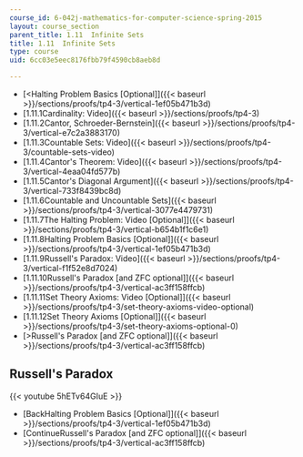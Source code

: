 ```yaml
---
course_id: 6-042j-mathematics-for-computer-science-spring-2015
layout: course_section
parent_title: 1.11  Infinite Sets
title: 1.11  Infinite Sets
type: course
uid: 6cc03e5eec8176fbb79f4590cb8aeb8d

---
```


*   [<Halting Problem Basics \[Optional\]]({{< baseurl >}}/sections/proofs/tp4-3/vertical-1ef05b471b3d)
*   [1.11.1Cardinality: Video]({{< baseurl >}}/sections/proofs/tp4-3)
*   [1.11.2Cantor, Schroeder-Bernstein]({{< baseurl >}}/sections/proofs/tp4-3/vertical-e7c2a3883170)
*   [1.11.3Countable Sets: Video]({{< baseurl >}}/sections/proofs/tp4-3/countable-sets-video)
*   [1.11.4Cantor's Theorem: Video]({{< baseurl >}}/sections/proofs/tp4-3/vertical-4eaa04fd577b)
*   [1.11.5Cantor's Diagonal Argument]({{< baseurl >}}/sections/proofs/tp4-3/vertical-733f8439bc8d)
*   [1.11.6Countable and Uncountable Sets]({{< baseurl >}}/sections/proofs/tp4-3/vertical-3077e4479731)
*   [1.11.7The Halting Problem: Video \[Optional\]]({{< baseurl >}}/sections/proofs/tp4-3/vertical-b654b1f1c6e1)
*   [1.11.8Halting Problem Basics \[Optional\]]({{< baseurl >}}/sections/proofs/tp4-3/vertical-1ef05b471b3d)
*   [1.11.9Russell's Paradox: Video]({{< baseurl >}}/sections/proofs/tp4-3/vertical-f1f52e8d7024)
*   [1.11.10Russell's Paradox \[and ZFC optional\]]({{< baseurl >}}/sections/proofs/tp4-3/vertical-ac3ff158ffcb)
*   [1.11.11Set Theory Axioms: Video \[Optional\]]({{< baseurl >}}/sections/proofs/tp4-3/set-theory-axioms-video-optional)
*   [1.11.12Set Theory Axioms \[Optional\]]({{< baseurl >}}/sections/proofs/tp4-3/set-theory-axioms-optional-0)
*   [\>Russell's Paradox \[and ZFC optional\]]({{< baseurl >}}/sections/proofs/tp4-3/vertical-ac3ff158ffcb)

Russell's Paradox
-----------------

{{< youtube 5hETv64GIuE >}}

*   [BackHalting Problem Basics \[Optional\]]({{< baseurl >}}/sections/proofs/tp4-3/vertical-1ef05b471b3d)
*   [ContinueRussell's Paradox \[and ZFC optional\]]({{< baseurl >}}/sections/proofs/tp4-3/vertical-ac3ff158ffcb)